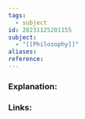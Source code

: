 ```yaml
---
tags:
  - subject
id: 20231125201155
subject:
  - "[[Philosophy]]"
aliases: 
reference:
---
```

### Explanation:

### Links:
